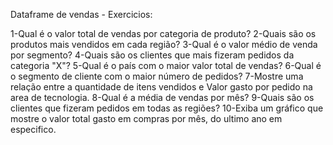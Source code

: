 Dataframe de vendas -
Exercicios: 

  1-Qual é o valor total de vendas por categoria de produto?
  2-Quais são os produtos mais vendidos em cada região?
  3-Qual é o valor médio  de venda por segmento?
  4-Quais são os clientes que mais fizeram pedidos da categoria "X"?
  5-Qual é o país com o maior valor total de vendas?
  6-Qual é o segmento de cliente com o maior número de pedidos?
  7-Mostre uma relação entre a quantidade de itens vendidos e Valor gasto por pedido na area de tecnologia.
  8-Qual é a média de vendas por mês?
  9-Quais são os clientes que fizeram pedidos em todas as regiões?
  10-Exiba um gráfico que mostre o valor total gasto em compras por mês, do ultimo ano em especifico.








